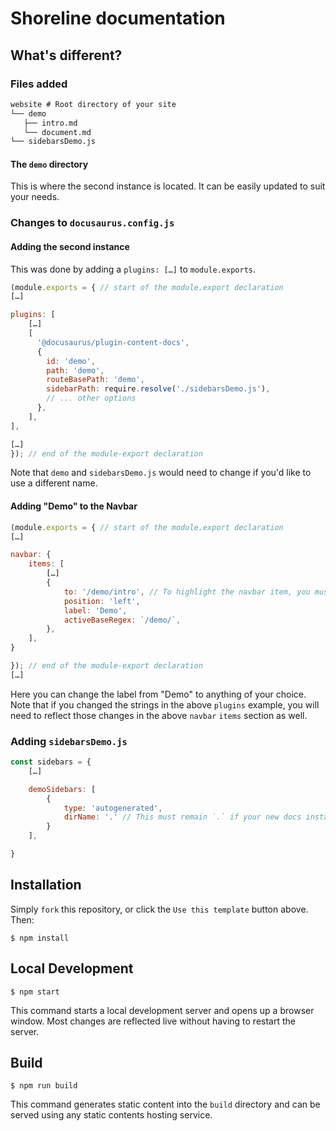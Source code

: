 # Shoreline documentation

## What's different?

### Files added

``` txt
website # Root directory of your site
└── demo
   ├── intro.md
   └── document.md
└── sidebarsDemo.js
```

#### The `demo` directory

This is where the second instance is located. It can be easily updated to suit your needs.

### Changes to `docusaurus.config.js`

#### Adding the second instance

This was done by adding a `plugins: […]` to `module.exports`.

``` js
(module.exports = { // start of the module.export declaration
[…]

plugins: [
    […]
    [
      '@docusaurus/plugin-content-docs',
      {
        id: 'demo',
        path: 'demo',
        routeBasePath: 'demo',
        sidebarPath: require.resolve('./sidebarsDemo.js'),
        // ... other options
      },
    ],
],

[…]
}); // end of the module-export declaration
```

Note that `demo` and `sidebarsDemo.js` would need to change if you'd like to use a different name.

#### Adding "Demo" to the Navbar

``` js
(module.exports = { // start of the module.export declaration
[…]

navbar: {
    items: [
        […]
        {
            to: '/demo/intro', // To highlight the navbar item, you must link to a document, not a top-level directory
            position: 'left',
            label: 'Demo',
            activeBaseRegex: `/demo/`,
        },
    ],
}

}); // end of the module-export declaration
[…]
```

Here you can change the label from "Demo" to anything of your choice. Note that if you changed the strings in the above `plugins` example, you will need to reflect those changes in the above `navbar` `items` section as well.

### Adding `sidebarsDemo.js`

``` js
const sidebars = {
    […]

    demoSidebars: [
        {
            type: 'autogenerated',
            dirName: '.' // This must remain `.` if your new docs instance is in the base directory
        }
    ],

}
````

## Installation

Simply `fork` this repository, or click the `Use this template` button above. Then:

```
$ npm install
```

## Local Development

```
$ npm start
```

This command starts a local development server and opens up a browser window. Most changes are reflected live without having to restart the server.

## Build

```
$ npm run build
```

This command generates static content into the `build` directory and can be served using any static contents hosting service.
